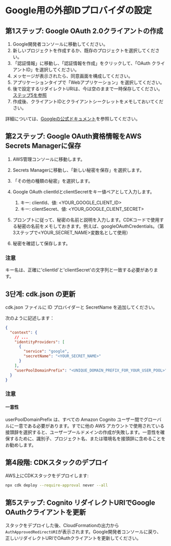 # Google用の外部IDプロバイダの設定

## 第1ステップ: Google OAuth 2.0クライアントの作成

1. Google開発者コンソールに移動してください。
2. 新しいプロジェクトを作成するか、既存のプロジェクトを選択してください。
3. 「認証情報」に移動し、「認証情報を作成」をクリックして、「OAuth クライアントID」を選択してください。
4. メッセージが表示されたら、同意画面を構成してください。
5. アプリケーションタイプで「Webアプリケーション」を選択してください。
6. 後で設定するリダイレクトURIは、今は空のままで一時保存してください。[ステップ5を参照](#step-5-update-google-oauth-client-with-cognito-redirect-uris)
7. 作成後、クライアントIDとクライアントシークレットをメモしておいてください。

詳細については、[Googleの公式ドキュメント](https://support.google.com/cloud/answer/6158849?hl=en)を参照してください。

## 第2ステップ: Google OAuth資格情報をAWS Secrets Managerに保存

1. AWS管理コンソールに移動します。
2. Secrets Managerに移動し、「新しい秘密を保存」を選択します。
3. 「その他の種類の秘密」を選択します。
4. Google OAuth clientIdとclientSecretをキー値ペアとして入力します。

   1. キー: clientId、値: <YOUR_GOOGLE_CLIENT_ID>
   2. キー: clientSecret、値: <YOUR_GOOGLE_CLIENT_SECRET>

5. プロンプトに従って、秘密の名前と説明を入力します。CDKコードで使用する秘密の名前をメモしておきます。例えば、googleOAuthCredentials。（第3ステップで<YOUR_SECRET_NAME>変数名として使用）
6. 秘密を確認して保存します。

### 注意

キー名は、正確に'clientId'と'clientSecret'の文字列と一致する必要があります。

## 3단계: cdk.json の更新

cdk.json ファイルに ID プロバイダーと SecretName を追加してください。

次のように記述します：

```json
{
  "context": {
    // ...
    "identityProviders": [
      {
        "service": "google",
        "secretName": "<YOUR_SECRET_NAME>"
      }
    ],
    "userPoolDomainPrefix": "<UNIQUE_DOMAIN_PREFIX_FOR_YOUR_USER_POOL>"
  }
}
```

### 注意

#### 一意性

userPoolDomainPrefix は、すべての Amazon Cognito ユーザー間でグローバルに一意である必要があります。すでに他の AWS アカウントで使用されている接頭辞を選択すると、ユーザープールドメインの作成が失敗します。一意性を確保するために、識別子、プロジェクト名、または環境名を接頭辞に含めることをお勧めします。

## 第4段階: CDKスタックのデプロイ

AWS上にCDKスタックをデプロイします:

```sh
npx cdk deploy --require-approval never --all
```

## 第5ステップ: Cognito リダイレクトURIでGoogle OAuthクライアントを更新

スタックをデプロイした後、CloudFormationの出力から`AuthApprovedRedirectURI`が表示されます。Google開発者コンソールに戻り、正しいリダイレクトURIでOAuthクライアントを更新してください。